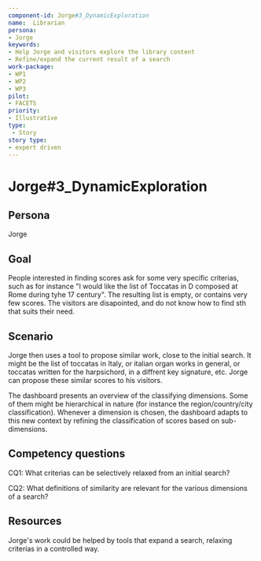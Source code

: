 ```yaml
---
component-id: Jorge#3_DynamicExploration
name:  Librarian 
persona: 
- Jorge
keywords: 
- Help Jorge and visitors explore the library content
- Refine/expand the current result of a search
work-package:
- WP1
- WP2
- WP3
pilot:
- FACETS
priority:
- Illustrative
type:
 - Story
story type:
- expert driven
---
```

# Jorge#3_DynamicExploration

## Persona
Jorge

## Goal
People interested in finding scores ask for some very specific criterias, such as for instance "I would like the list of Toccatas in D composed at Rome during tyhe 17 century". The resulting list is empty, or contains very few scores. The visitors are disapointed, and do not know how to find sth that suits their need.

## Scenario  

Jorge then uses a tool to propose similar work, close to the initial search. It might be the list of toccatas in Italy, or italian organ works in general, or toccatas written for the harpsichord, in a diffrent key signature, etc. Jorge can propose these similar scores to his visitors.  

The dashboard presents an overview of the classifying dimensions. Some of them might be hierarchical in nature (for instance the region/country/city classification). Whenever a dimension is chosen, the dashboard adapts to this new context by refining the classification of scores based on sub-dimensions.

## Competency questions 

CQ1: What criterias can be selectively relaxed from an initial search?

CQ2: What definitions of similarity are relevant for the various dimensions of a search?


## Resources
Jorge's work could be helped by tools that expand a search, relaxing criterias in a controlled way.  
 
